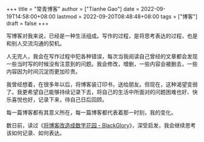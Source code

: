 +++
title = "常青博客"
author = ["Tianhe Gao"]
date = 2022-09-19T14:58:00+08:00
lastmod = 2022-09-20T08:48:48+08:00
tags = ["博客"]
draft = false
+++

写博客对我来说，已经是一种生活组成。写作的过程，是将思考表达的过程，也是和别人交流沟通的契机。

人无完人，我会在写作过程中犯各种错误，每次当我阅读自己曾经的文章都会发现一些当时写的时候没有注意到的问题。我会修改，增删，一些内容会被删去，一些内容因为时间沉淀而更加珍贵。

我曾经想着，在很多年以后，将博客装订印书，送给朋友。但现在，这种渴望变弱了。我更希望自己能够持续记录下去，将自己的生活中所面对的问题困难也好、快乐喜悦也好，记录下来，待自己日后回顾。

每一篇博客都有其意义所在，每一篇博客都代表着那一时刻，我的变化。

数日前，读过《[将博客改造成数字花园 - BlackGlory](https://blackglory.me/posts/from-blog-to-digital-garden)》，深受启发，我会继续思考该如何记录、如何表达。